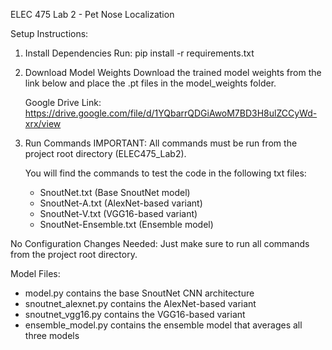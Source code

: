 ELEC 475 Lab 2 - Pet Nose Localization

Setup Instructions:

1. Install Dependencies
   Run: pip install -r requirements.txt

2. Download Model Weights
   Download the trained model weights from the link below and place the .pt files in the model_weights folder.
   
   Google Drive Link: https://drive.google.com/file/d/1YQbarrQDGiAwoM7BD3H8ulZCCyWd-xrx/view

3. Run Commands
   IMPORTANT: All commands must be run from the project root directory (ELEC475_Lab2).
   
   You will find the commands to test the code in the following txt files:
   - SnoutNet.txt (Base SnoutNet model)
   - SnoutNet-A.txt (AlexNet-based variant)
   - SnoutNet-V.txt (VGG16-based variant)
   - SnoutNet-Ensemble.txt (Ensemble model)

No Configuration Changes Needed:
Just make sure to run all commands from the project root directory.


Model Files:
- model.py contains the base SnoutNet CNN architecture
- snoutnet_alexnet.py contains the AlexNet-based variant
- snoutnet_vgg16.py contains the VGG16-based variant
- ensemble_model.py contains the ensemble model that averages all three models
